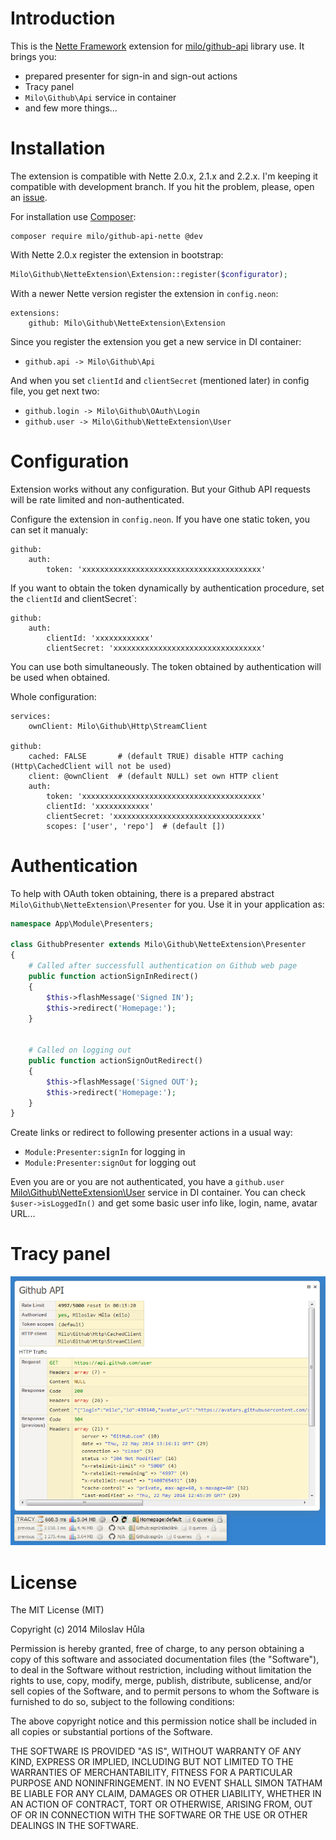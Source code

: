# Introduction
This is the [Nette Framework](http://nette.org) extension for [milo/github-api](https://github.com/milo/github-api) library use. It brings you:

- prepared presenter for sign-in and sign-out actions
- Tracy panel
- `Milo\Github\Api` service in container
- and few more things...


# Installation
The extension is compatible with Nette 2.0.x, 2.1.x and 2.2.x. I'm keeping it compatible with development branch. If you hit the problem, please, open an [issue](https://github.com/milo/github-api-nette/issues).

For installation use [Composer](https://getcomposer.org/):
```
composer require milo/github-api-nette @dev
```

With Nette 2.0.x register the extension in bootstrap:
```php
Milo\Github\NetteExtension\Extension::register($configurator);
```

With a newer Nette version register the extension in `config.neon`:
```
extensions:
	github: Milo\Github\NetteExtension\Extension
```

Since you register the extension you get a new service in DI container:
- `github.api -> Milo\Github\Api`

And when you set `clientId` and `clientSecret` (mentioned later) in config file, you get next two:
- `github.login -> Milo\Github\OAuth\Login`
- `github.user -> Milo\Github\NetteExtension\User`


# Configuration
Extension works without any configuration. But your Github API requests will be rate limited and non-authenticated.

Configure the extension in `config.neon`. If you have one static token, you can set it manualy:
```
github:
	auth:
		token: 'xxxxxxxxxxxxxxxxxxxxxxxxxxxxxxxxxxxxxxxx'
```

If you want to obtain the token dynamically by authentication procedure, set the `clientId` and clientSecret`:
```
github:
	auth:
		clientId: 'xxxxxxxxxxxx'
		clientSecret: 'xxxxxxxxxxxxxxxxxxxxxxxxxxxxxxxxx'
```

You can use both simultaneously. The token obtained by authentication will be used when obtained.


Whole configuration:
```
services:
	ownClient: Milo\Github\Http\StreamClient

github:
	cached: FALSE       # (default TRUE) disable HTTP caching (Http\CachedClient will not be used)
	client: @ownClient  # (default NULL) set own HTTP client
	auth:
		token: 'xxxxxxxxxxxxxxxxxxxxxxxxxxxxxxxxxxxxxxxx'
		clientId: 'xxxxxxxxxxxx'
		clientSecret: 'xxxxxxxxxxxxxxxxxxxxxxxxxxxxxxxxx'
		scopes: ['user', 'repo']  # (default [])
```


# Authentication
To help with OAuth token obtaining, there is a prepared abstract `Milo\Github\NetteExtension\Presenter` for you. Use it in your application as:
```php
namespace App\Module\Presenters;

class GithubPresenter extends Milo\Github\NetteExtension\Presenter
{
	# Called after successfull authentication on Github web page
	public function actionSignInRedirect()
	{
		$this->flashMessage('Signed IN');
		$this->redirect('Homepage:');
	}


	# Called on logging out
	public function actionSignOutRedirect()
	{
		$this->flashMessage('Signed OUT');
		$this->redirect('Homepage:');
	}
}
```

Create links or redirect to following presenter actions in a usual way:
- `Module:Presenter:signIn` for logging in
- `Module:Presenter:signOut` for logging out

Even you are or you are not authenticated, you have a `github.user` [Milo\Github\NetteExtension\User](https://github.com/milo/github-api-nette/blob/master/src/NetteExtension/User.php) service in DI container. You can check `$user->isLoggedIn()` and get some basic user info like, login, name, avatar URL...


# Tracy panel
![Tracy panel screenshot](https://github.com/milo/github-api-nette/raw/master/screenshot.png)


# License
The MIT License (MIT)

Copyright (c) 2014 Miloslav Hůla

Permission is hereby granted, free of charge, to any person obtaining a copy of this software and associated documentation files (the "Software"), to deal in the Software without restriction, including without limitation the rights to use, copy, modify, merge, publish, distribute, sublicense, and/or sell copies of the Software, and to permit persons to whom the Software is furnished to do so, subject to the following conditions:

The above copyright notice and this permission notice shall be included in all copies or substantial portions of the Software.

THE SOFTWARE IS PROVIDED "AS IS", WITHOUT WARRANTY OF ANY KIND, EXPRESS OR IMPLIED, INCLUDING BUT NOT LIMITED TO THE WARRANTIES OF MERCHANTABILITY, FITNESS FOR A PARTICULAR PURPOSE AND NONINFRINGEMENT. IN NO EVENT SHALL SIMON TATHAM BE LIABLE FOR ANY CLAIM, DAMAGES OR OTHER LIABILITY, WHETHER IN AN ACTION OF CONTRACT, TORT OR OTHERWISE, ARISING FROM, OUT OF OR IN CONNECTION WITH THE SOFTWARE OR THE USE OR OTHER DEALINGS IN THE SOFTWARE.
